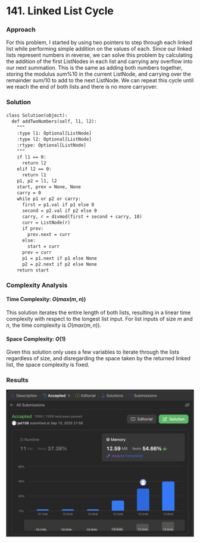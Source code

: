 # 141. Linked List Cycle

### Approach
For this problem, I started by using two pointers to step through each linked list while performing simple addition on the values of each. Since our linked lists represent numbers in reverse, we can solve this problem by calculating the addition of the first ListNodes in each list and carrying any overflow into our next summation. This is the same as adding both numbers together, storing the modulus $sum \% 10$ in the current ListNode, and carrying over the remainder $sum / 10$ to add to the next ListNode. We can repeat this cycle until we reach the end of both lists and there is no more carryover. 

### Solution
```
class Solution(object):
  def addTwoNumbers(self, l1, l2):
    """
    :type l1: Optional[ListNode]
    :type l2: Optional[ListNode]
    :rtype: Optional[ListNode]
    """
    if l1 == 0:
      return l2
    elif l2 == 0:
      return l1
    p1, p2 = l1, l2
    start, prev = None, None
    carry = 0
    while p1 or p2 or carry:
      first = p1.val if p1 else 0
      second = p2.val if p2 else 0
      carry, r = divmod(first + second + carry, 10)
      curr = ListNode(r)
      if prev:
        prev.next = curr
      else:
        start = curr
      prev = curr
      p1 = p1.next if p1 else None
      p2 = p2.next if p2 else None
    return start
```

### Complexity Analysis
#### Time Complexity: $O(max(m,n))$
This solution iterates the entire length of both lists, resulting in a linear time complexity with respect to the longest list input. For list inputs of size $m$ and $n$, the time complexity is $O(max(m,n))$.

#### Space Complexity: $O(1)$
Given this solution only uses a few variables to iterate through the lists regardless of size, and disregarding the space taken by the returned linked list, the space complexity is fixed.

### Results

![screenshot](/linked_list/medium/2_add_two_numbers/2_add_two_numbers.png)
